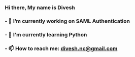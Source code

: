 ### Hi there, My name is Divesh 

### - 🔭 I’m currently working on SAML Authentication 
### - 🌱 I'm currently learning Python
### - 📫 How to reach me: divesh.nc@gmail.com
